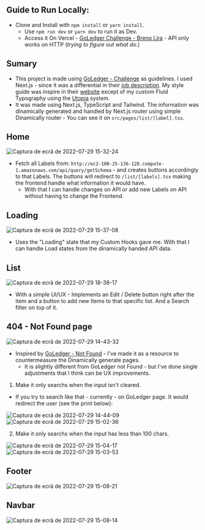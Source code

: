   Guide to Run Locally:
-------------------------------------------------
- Clone and Install with `npm install` or `yarn install`.
  - Use `npm run dev` or `yarn dev` to run it as Dev.
  - Access it On Vercel - [GoLedger Challenge - Breno Lira](https://goledger-challenge-web.vercel.app/) - API only works on HTTP (*trying to figure out what do.*)


 Sumary
-------------------------------------------------
- This project is made using [GoLedger - Challenge](https://github.com/GoLedgerDev/goledger-challenge-web) as guidelines. I used Next.js - since it was a differential in their [job description](https://goledger.notion.site/Trabalhe-na-GoLedger-ffd1a6548a1e4f1a959b80b36aa66831?p=fa80d2cb60a84518a81c756cd0413c05&pm=c). My style guide was inspire in their [website](https://goledger.com.br) except of my custom Fluid Typography using the [Utopia](https://utopia.fyi/type/calculator?c=320,16,1.125,1800,20,1.333,6,2,&s=0.75|0.5|0.25,1.5|2|3|4|6,s-l) system.
- It was made using Next.js, TypeScript and Tailwind. The information was dinamically generated and handled by Next.js router using simple Dinamically router - You can see it on `src/pages/list/[label].tsx`.

Home
-------------------------------------------------
![Captura de ecrã de 2022-07-29 15-32-24](https://user-images.githubusercontent.com/86065449/181823041-24438835-173b-4014-a856-f020c492c8f9.png)
- Fetch all Labels from: `http://ec2-100-25-136-128.compute-1.amazonaws.com/api/query/getSchema` - and creates buttons accordingly to that Labels. The buttons will redirect to `/list/[labels].tsx` making the frontend handle what information it would have.
  - With that I can handle changes on API or add new Labels on API without having to change the Frontend.
  
Loading
-------------------------------------------------
![Captura de ecrã de 2022-07-29 15-37-08](https://user-images.githubusercontent.com/86065449/181823551-e0af2295-48ac-439a-b4f9-3540ed3b7cf0.png)
- Uses the "Loading" state that my Custom Hooks gave me. With that I can handle Load states from the dinamically handed API data.

List
-------------------------------------------------
![Captura de ecrã de 2022-07-29 18-38-17](https://user-images.githubusercontent.com/86065449/181846647-e0ead103-90c9-4c4b-8313-b2c232b5566a.png)
- With a simple UI/UX - Implements an Edit / Delete button right after the item and a button to add new Items to that specific list. And a Search filter on top of it.

404 - Not Found page
-------------------------------------------------
![Captura de ecrã de 2022-07-29 14-43-32](https://user-images.githubusercontent.com/86065449/181817921-71ec9c8b-e123-45a0-a227-1552c513f3a4.png)
- Inspired by [GoLedger - Not Found](https://goledger.com.br/404) - I've made it as a resource to countermeasure the Dinamically generate pages.
  - It is slightly different from GoLedger not Found - but I've done single adjustments that I think can be UX improvements.
  
1. Make it only searchs when the input isn't cleared.
  - If you try to search like that - currently - on GoLedger page. It would redirect the user (see the print below):
  
  ![Captura de ecrã de 2022-07-29 14-44-09](https://user-images.githubusercontent.com/86065449/181817996-16c99ea4-c7fb-4156-8375-3d8184c9b95f.png)
  ![Captura de ecrã de 2022-07-29 15-02-36](https://user-images.githubusercontent.com/86065449/181818339-446a203f-7b1b-4571-833f-50721bc8bc04.png)
  
2. Make it only searchs when the input has less than 100 chars.

  ![Captura de ecrã de 2022-07-29 15-04-17](https://user-images.githubusercontent.com/86065449/181818576-266cf003-6313-4c71-ac1b-305d4ac2c2eb.png)
  ![Captura de ecrã de 2022-07-29 15-03-53](https://user-images.githubusercontent.com/86065449/181818584-41338482-cdd8-448d-a523-8bac722aebf5.png)


Footer
-------------------------------------------------
  ![Captura de ecrã de 2022-07-29 15-08-21](https://user-images.githubusercontent.com/86065449/181819129-1f7cf772-97c0-42fb-b1eb-fcaa38bd7e32.png)


Navbar
-------------------------------------------------
  ![Captura de ecrã de 2022-07-29 15-08-14](https://user-images.githubusercontent.com/86065449/181819185-e77f5f06-4974-495e-a866-c579ebfb4748.png)

  
